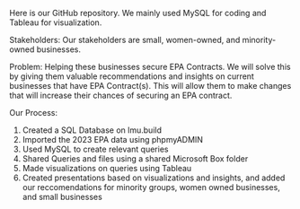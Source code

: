 Here is our GitHub repository. We mainly used MySQL for coding and Tableau for visualization. 

Stakeholders:
Our stakeholders are small, women-owned, and minority-owned businesses.

Problem:
Helping these businesses secure EPA Contracts.
We will solve this by giving them valuable recommendations and insights on current businesses that have EPA Contract(s). This will allow them to make changes that will increase their chances of securing an EPA contract.



Our Process:
1. Created a SQL Database on lmu.build
2. Imported the 2023 EPA data using phpmyADMIN
3. Used MySQL to create relevant queries
4. Shared Queries and files using a shared Microsoft Box folder
5. Made visualizations on queries using Tableau
6. Created presentations based on visualizations and insights, and added our reccomendations for minority groups, women owned businesses, and small businesses
